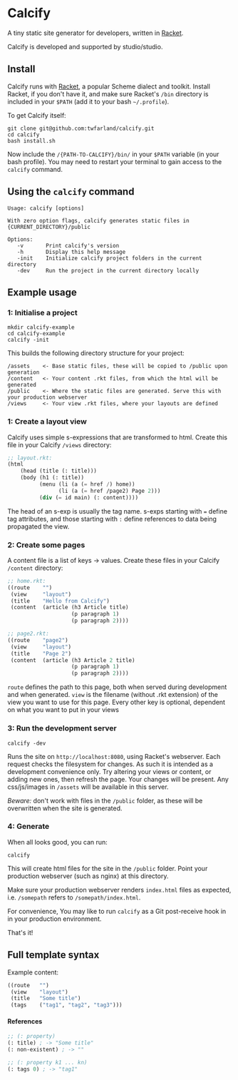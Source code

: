 # Calcify

A tiny static site generator for developers, written in [Racket](http://racket-lang.org).

Calcify is developed and supported by studio/studio.


## Install

Calcify runs with [Racket](http://racket-lang.org), a popular Scheme dialect and toolkit. Install Racket, if you don't have it, and make sure Racket's `/bin` directory is included in your `$PATH` (add it to your bash `~/.profile`).

To get Calcify itself:

    git clone git@github.com:twfarland/calcify.git
    cd calcify
    bash install.sh

Now include the `/{PATH-TO-CALCIFY}/bin/` in your `$PATH` variable (in your bash profile). You may need to restart your terminal to gain access to the `calcify` command.


## Using the `calcify` command

    Usage: calcify [options]
                                      
    With zero option flags, calcify generates static files in {CURRENT_DIRECTORY}/public 
                                      
    Options:
       -v       Print calcify's version
       -h       Display this help message
       -init    Initialize calcify project folders in the current directory
       -dev     Run the project in the current directory locally


## Example usage

### 1: Initialise a project

    mkdir calcify-example
    cd calcify-example
    calcify -init

This builds the following directory structure for your project:

    /assets    <- Base static files, these will be copied to /public upon generation
    /content   <- Your content .rkt files, from which the html will be generated
    /public    <- Where the static files are generated. Serve this with your production webserver
    /views     <- Your view .rkt files, where your layouts are defined

### 1: Create a layout view

Calcify uses simple s-expressions that are transformed to html. 
Create this file in your Calcify `/views` directory:

```scheme
;; layout.rkt:
(html
    (head (title (: title)))
    (body (h1 (: title))
          (menu (li (a (= href /) home))
                (li (a (= href /page2) Page 2)))
          (div (= id main) (: content))))
```

The head of an s-exp is usually the tag name. s-exps starting with `=` define tag attributes, and those starting with `:` define references to data being propagated the view.

### 2: Create some pages

A content file is a list of keys -> values.
Create these files in your Calcify `/content` directory:

```scheme
;; home.rkt:
((route    "")
 (view     "layout")
 (title    "Hello from Calcify")
 (content  (article (h3 Article title)
                    (p paragraph 1)
                    (p paragraph 2))))

;; page2.rkt:
((route    "page2")
 (view     "layout")
 (title    "Page 2")
 (content  (article (h3 Article 2 title)
                    (p paragraph 1)
                    (p paragraph 2))))
```

`route` defines the path to this page, both when served during development and when generated. `view` is the filename (without .rkt extension) of the view you want to use for this page. Every other key is optional, dependent on what you want to put in your views

### 3: Run the development server

    calcify -dev

Runs the site on `http://localhost:8080`, using Racket's webserver.
Each request checks the filesystem for changes. As such it is intended as a development convenience only.
Try altering your views or content, or adding new ones, then refresh the page. Your changes will be present.
Any css/js/images in `/assets` will be available in this server. 

*Beware:* don't work with files in the `/public` folder, as these will be overwritten when the site is generated.

### 4: Generate

When all looks good, you can run:

    calcify

This will create html files for the site in the `/public` folder. Point your production webserver (such as nginx) at this directory.

Make sure your production webserver renders `index.html` files as expected, i.e. `/somepath` refers to `/somepath/index.html`.

For convenience, You may like to run `calcify` as a Git post-receive hook in in your production environment.

That's it! 


## Full template syntax

Example content:

```scheme
((route   "")
 (view    "layout")
 (title   "Some title")
 (tags    ("tag1", "tag2", "tag3")))
 ```

#### References

```scheme
;; (: property)
(: title) ; -> "Some title"
(: non-existent) ; -> ""

;; (: property k1 ... kn)
(: tags 0) ; -> "tag1"
```
